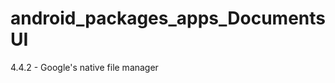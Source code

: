 android_packages_apps_DocumentsUI
=================================

4.4.2 - Google's native file manager
